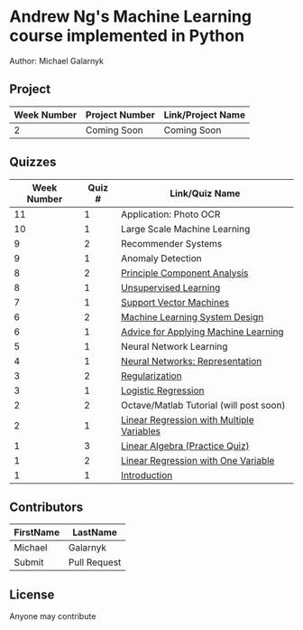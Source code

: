 # Andrew Ng's Machine Learning course implemented in Python
Author: Michael Galarnyk <br />

## Project 
Week Number | Project Number | Link/Project Name
--- | --- | --- 
2 | Coming Soon | Coming Soon

## Quizzes
Week Number | Quiz # | Link/Quiz Name 
--- | --- | ---
11 | 1 | Application: Photo OCR
10 | 1 | Large Scale Machine Learning
9 | 2 | Recommender Systems
9 | 1 | Anomaly Detection
8 | 2 | [Principle Component Analysis](https://github.com/mGalarnyk/datasciencecoursera/blob/master/Stanford_Machine_Learning/Week8/PCAquiz.md)
8 | 1 | [Unsupervised Learning](https://github.com/mGalarnyk/datasciencecoursera/blob/master/Stanford_Machine_Learning/Week8/UnsupervisedLearningQuiz.md)
7 | 1 | [Support Vector Machines](https://github.com/mGalarnyk/datasciencecoursera/blob/master/Stanford_Machine_Learning/Week7/SupportVectorMachinesQuiz.md)
6 | 2 | [Machine Learning System Design](https://github.com/mGalarnyk/datasciencecoursera/blob/master/Stanford_Machine_Learning/Week6/MachineLearningSystemDesign.md)
6 | 1 | [Advice for Applying Machine Learning](https://github.com/mGalarnyk/datasciencecoursera/blob/master/Stanford_Machine_Learning/Week6/AdviceQuiz.md)
5 | 1 | Neural Network Learning
4 | 1 | [Neural Networks: Representation](https://github.com/mGalarnyk/datasciencecoursera/blob/master/Stanford_Machine_Learning/Week4/week3quiz1.md)
3 | 2 | [Regularization](https://github.com/mGalarnyk/datasciencecoursera/blob/master/Stanford_Machine_Learning/Week3/week3quiz2.md)
3 | 1 | [Logistic Regression](https://github.com/mGalarnyk/datasciencecoursera/blob/master/Stanford_Machine_Learning/Week3/week3quiz1.md)
2 | 2 | Octave/Matlab Tutorial (will post soon)
2 | 1 | [Linear Regression with Multiple Variables](https://github.com/mGalarnyk/datasciencecoursera/blob/master/Stanford_Machine_Learning/Week2/week2quiz1LinearRegressionMultipleVariables.md)
1 | 3 | [Linear Algebra (Practice Quiz)](https://github.com/mGalarnyk/datasciencecoursera/blob/master/Stanford_Machine_Learning/Week1/week1quiz3LinearAlgebra.md)
1 | 2 | [Linear Regression with One Variable](https://github.com/mGalarnyk/datasciencecoursera/blob/master/Stanford_Machine_Learning/Week1/week1quiz2LinearRegressionOneVariable.md)
1 | 1 | [Introduction](https://github.com/mGalarnyk/datasciencecoursera/blob/master/Stanford_Machine_Learning/Week1/week1quiz1Introduction.md)

## Contributors
FirstName | LastName
--- | ---
Michael |  Galarnyk
Submit |  Pull Request

## License
Anyone may contribute 
